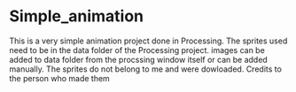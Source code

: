 # Simple_animation
This is a very simple animation project done in Processing. The sprites used need to be in the data folder of the Processing project. images can be added to data folder from the procssing window itself or can be added manually.
The sprites do not belong to me and were dowloaded. Credits to the person who made them
